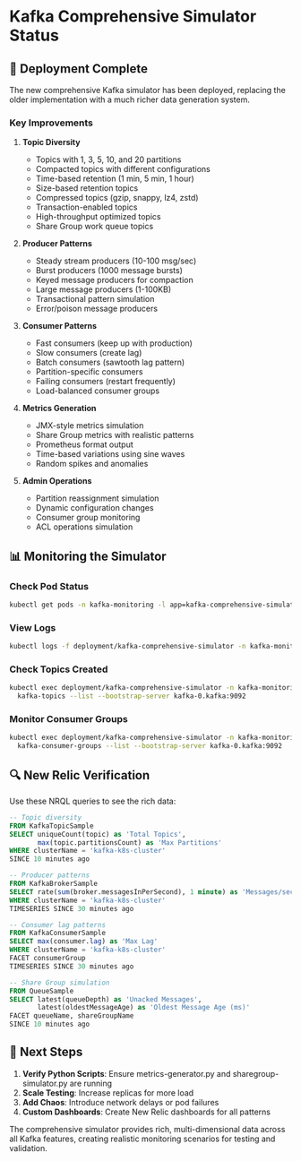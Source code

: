 # Kafka Comprehensive Simulator Status

## 🚀 Deployment Complete

The new comprehensive Kafka simulator has been deployed, replacing the older implementation with a much richer data generation system.

### Key Improvements

1. **Topic Diversity**
   - Topics with 1, 3, 5, 10, and 20 partitions
   - Compacted topics with different configurations
   - Time-based retention (1 min, 5 min, 1 hour)
   - Size-based retention topics
   - Compressed topics (gzip, snappy, lz4, zstd)
   - Transaction-enabled topics
   - High-throughput optimized topics
   - Share Group work queue topics

2. **Producer Patterns**
   - Steady stream producers (10-100 msg/sec)
   - Burst producers (1000 message bursts)
   - Keyed message producers for compaction
   - Large message producers (1-100KB)
   - Transactional pattern simulation
   - Error/poison message producers

3. **Consumer Patterns**
   - Fast consumers (keep up with production)
   - Slow consumers (create lag)
   - Batch consumers (sawtooth lag pattern)
   - Partition-specific consumers
   - Failing consumers (restart frequently)
   - Load-balanced consumer groups

4. **Metrics Generation**
   - JMX-style metrics simulation
   - Share Group metrics with realistic patterns
   - Prometheus format output
   - Time-based variations using sine waves
   - Random spikes and anomalies

5. **Admin Operations**
   - Partition reassignment simulation
   - Dynamic configuration changes
   - Consumer group monitoring
   - ACL operations simulation

## 📊 Monitoring the Simulator

### Check Pod Status
```bash
kubectl get pods -n kafka-monitoring -l app=kafka-comprehensive-simulator
```

### View Logs
```bash
kubectl logs -f deployment/kafka-comprehensive-simulator -n kafka-monitoring
```

### Check Topics Created
```bash
kubectl exec deployment/kafka-comprehensive-simulator -n kafka-monitoring -- \
  kafka-topics --list --bootstrap-server kafka-0.kafka:9092
```

### Monitor Consumer Groups
```bash
kubectl exec deployment/kafka-comprehensive-simulator -n kafka-monitoring -- \
  kafka-consumer-groups --list --bootstrap-server kafka-0.kafka:9092
```

## 🔍 New Relic Verification

Use these NRQL queries to see the rich data:

```sql
-- Topic diversity
FROM KafkaTopicSample 
SELECT uniqueCount(topic) as 'Total Topics', 
       max(topic.partitionsCount) as 'Max Partitions'
WHERE clusterName = 'kafka-k8s-cluster' 
SINCE 10 minutes ago

-- Producer patterns
FROM KafkaBrokerSample 
SELECT rate(sum(broker.messagesInPerSecond), 1 minute) as 'Messages/sec'
WHERE clusterName = 'kafka-k8s-cluster' 
TIMESERIES SINCE 30 minutes ago

-- Consumer lag patterns
FROM KafkaConsumerSample 
SELECT max(consumer.lag) as 'Max Lag'
WHERE clusterName = 'kafka-k8s-cluster' 
FACET consumerGroup 
TIMESERIES SINCE 30 minutes ago

-- Share Group simulation
FROM QueueSample 
SELECT latest(queueDepth) as 'Unacked Messages',
       latest(oldestMessageAge) as 'Oldest Message Age (ms)'
FACET queueName, shareGroupName 
SINCE 10 minutes ago
```

## 🎯 Next Steps

1. **Verify Python Scripts**: Ensure metrics-generator.py and sharegroup-simulator.py are running
2. **Scale Testing**: Increase replicas for more load
3. **Add Chaos**: Introduce network delays or pod failures
4. **Custom Dashboards**: Create New Relic dashboards for all patterns

The comprehensive simulator provides rich, multi-dimensional data across all Kafka features, creating realistic monitoring scenarios for testing and validation.